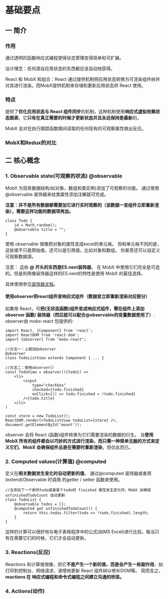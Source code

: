 # 基础要点
## 一 简介

### 作用
通过透明的函数响应式编程使得状态管理变得简单和可扩展。

设计理念：任何源自应用状态的东西都应该自动地获得。

React 和 MobX 和组合：React 通过提供机制把应用状态转换为可渲染组件树并对其进行渲染。而MobX提供机制来存储和更新应用状态供 React 使用。


### 特点
提供了**优化应用状态与 React 组件同步**的机制，这种机制使用**响应式虚拟依赖状态图表**，它**只有在真正需要的时候才更新状态并且永远保持是最新**的。

MobX 会对在执行跟踪函数期间读取的任何现有的可观察属性做出反应。

### MobX和Redux的对比


## 二 核心概念
### 1. Observable state(可观察的状态)  @observable 

MobX 为现有数据结构(如对象，数组和类实例)添加了可观察的功能。 通过使用 @observable 装饰器来给类属性添加注解就可完成。

**注意：并不是所有数据都需要加它进行实时观察的（该数据一变组件立即重新渲染），需要这样功能的数据项再加。**

```
class Todo {
    id = Math.random();
    @observable title = "";
}
```



使用 observable 很像把对象的属性变成excel的单元格。 但和单元格不同的是，这些值不只是原始值，还可以是引用值，比如对象和数组。 你甚至还可以自定义可观察数据源。

注意：
这些 **@ 开头的东西是ES.next装饰器**。 在 MobX 中使用它们完全是可选的。但是利用像装饰器这样的ES.next的特性是使用 MobX 的最佳选择。 

具体使用参见[装饰器文档](https://mobx.js.org/best/decorators.html)。 

#### 使用observer把react组件变响应式组件（数据变立即重新渲染对应部分）
如果用 React，可**把(无状态函数)组件变成响应式组件，需在组件上添加 observer 函数/ 装饰器（然后就可以配合@observable的变量数据使用了）**. observer由 mobx-react 包提供的:

```
import React, {Component} from 'react';
import ReactDOM from 'react-dom';
import {observer} from "mobx-react";

//方法一：上面加@observer
@observer
class TodoListView extends Component { ... }

//方法二：使用observer(）
const TodoView = observer(({todo}) =>
    <li>
        <input
            type="checkbox"
            checked={todo.finished}
            onClick={() => todo.finished = !todo.finished}
        />{todo.title}
    </li>
)

const store = new TodoList();
ReactDOM.render(<TodoListView todoList={store} />, document.getElementById('mount'));

```
observer 会将 React (函数)组件转换为它们需要渲染的数据的衍生。 当**使用 MobX 所有的组件都会以巧妙的方式进行渲染，而只需一种简单无脑的方式来定义它们**。**MobX 会确保组件总是在需要时重新渲染**，但仅此而已。

### 2. Computed values(计算值)  @computed

定义在**相关数据发生变化时自动更新的值**。 通过@computed 装饰器或者用 (extend)Observable 时调用 的getter / setter 函数来使用。



```
//当添加了一个新的todo或者某个todo的 finished 属性发生变化时，MobX 会确保 unfinishedTodoCount 自动更新
class TodoList {
    @observable todos = [];
    @computed get unfinishedTodoCount() {
        return this.todos.filter(todo => !todo.finished).length;
    }
}
```

这样的计算可以很好地与电子表格程序中的公式(如MS Excel)进行比较。每当只有在需要它们的时候，它们才会自动更新。

### 3. Reactions(反应)

Reactions 和计算值很像，但它**不是产生一个新的值，而是会产生一些副作用**，如打印到控制台、网络请求、递增地更新 React 组件树以修补DOM等。 简而言之，**reactions 在 响应式编程和命令式编程之间建立沟通的桥梁。**


### 4. Actions(动作)





